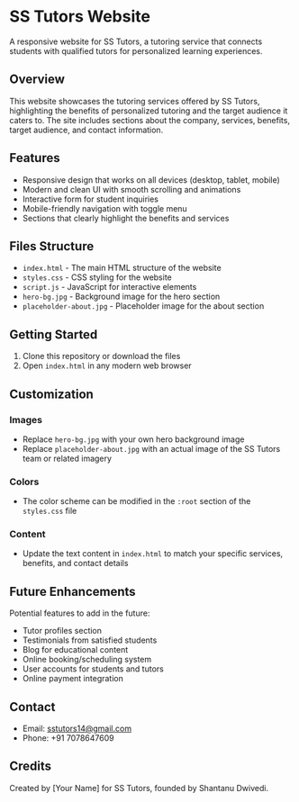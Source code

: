# SS Tutors Website

A responsive website for SS Tutors, a tutoring service that connects students with qualified tutors for personalized learning experiences.

## Overview

This website showcases the tutoring services offered by SS Tutors, highlighting the benefits of personalized tutoring and the target audience it caters to. The site includes sections about the company, services, benefits, target audience, and contact information.

## Features

- Responsive design that works on all devices (desktop, tablet, mobile)
- Modern and clean UI with smooth scrolling and animations
- Interactive form for student inquiries
- Mobile-friendly navigation with toggle menu
- Sections that clearly highlight the benefits and services

## Files Structure

- `index.html` - The main HTML structure of the website
- `styles.css` - CSS styling for the website
- `script.js` - JavaScript for interactive elements
- `hero-bg.jpg` - Background image for the hero section
- `placeholder-about.jpg` - Placeholder image for the about section

## Getting Started

1. Clone this repository or download the files
2. Open `index.html` in any modern web browser

## Customization

### Images
- Replace `hero-bg.jpg` with your own hero background image
- Replace `placeholder-about.jpg` with an actual image of the SS Tutors team or related imagery

### Colors
- The color scheme can be modified in the `:root` section of the `styles.css` file

### Content
- Update the text content in `index.html` to match your specific services, benefits, and contact details

## Future Enhancements

Potential features to add in the future:
- Tutor profiles section
- Testimonials from satisfied students
- Blog for educational content
- Online booking/scheduling system
- User accounts for students and tutors
- Online payment integration

## Contact

- Email: sstutors14@gmail.com
- Phone: +91 7078647609

## Credits

Created by [Your Name] for SS Tutors, founded by Shantanu Dwivedi. 